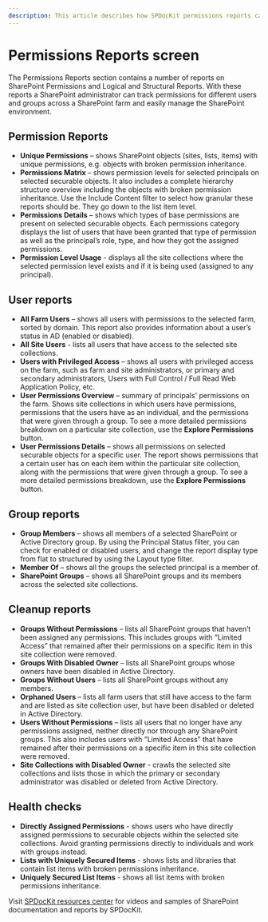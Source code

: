 ```yaml
---
description: This article describes how SPDocKit permissions reports can help administrators track permissions for different users and groups across a SharePoint farm and easily manage the SharePoint environment.
---
```


# Permissions Reports screen

The Permissions Reports section contains a number of reports on SharePoint Permissions and Logical and Structural Reports. With these reports a SharePoint administrator can track permissions for different users and groups across a SharePoint farm and easily manage the SharePoint environment.

## Permission Reports

* **Unique Permissions** – shows SharePoint objects (sites, lists, items) with unique permissions, e.g. objects with broken permission inheritance.  
* **Permissions Matrix** – shows permission levels for selected principals on selected securable objects. It also includes a complete hierarchy structure overview including the objects with broken permission inheritance. Use the Include Content filter to select how granular these reports should be. They go down to the list item level. 
* **Permissions Details** – shows which types of base permissions are present on selected securable objects. Each permissions category displays the list of users that have been granted that type of permission as well as the principal’s role, type, and how they got the assigned permissions.  
* **Permission Level Usage** - displays all the site collections where the selected permission level exists and if it is being used (assigned to any principal).

## User reports

* **All Farm Users** – shows all users with permissions to the selected farm, sorted by domain. This report also provides information about a user’s status in AD (enabled or disabled).  
* **All Site Users** - lists all users that have access to the selected site collections. 
* **Users with Privileged Access** – shows all users with privileged access on the farm, such as farm and site administrators, or primary and secondary administrators, Users with Full Control / Full Read Web Application Policy, etc. 
* **User Permissions Overview** – summary of principals' permissions on the farm. Shows site collections in which users have permissions, permissions that the users have as an individual, and the permissions that were given through a group. To see a more detailed permissions breakdown on a particular site collection, use the **Explore Permissions** button.  
* **User Permissions Details** – shows all permissions on selected securable objects for a specific user. The report shows permissions that a certain user has on each item within the particular site collection, along with the permissions that were given through a group. To see a more detailed permissions breakdown, use the **Explore Permissions** button.

## Group reports

* **Group Members** – shows all members of a selected SharePoint or Active Directory group. By using the Principal Status filter, you can check for enabled or disabled users, and change the report display type from flat to structured by using the Layout type filter.  
* **Member Of** – shows all the groups the selected principal is a member of.
* **SharePoint Groups** – shows all SharePoint groups and its members across the selected site collections.

## Cleanup reports

* **Groups Without Permissions** – lists all SharePoint groups that haven’t been assigned any permissions. This includes groups with ”Limited Access” that remained after their permissions on a specific item in this site collection were removed.
* **Groups With Disabled Owner** – lists all SharePoint groups whose owners have been disabled in Active Directory.  
* **Groups Without Users** – lists all SharePoint groups without any members.  
* **Orphaned Users** – lists all farm users that still have access to the farm and are listed as site collection user, but have been disabled or deleted in Active Directory.  
* **Users Without Permissions** – lists all users that no longer have any permissions assigned, neither directly nor through any SharePoint groups. This also includes users with ”Limited Access” that have remained after their permissions on a specific item in this site collection were removed.
* **Site Collections with Disabled Owner** - crawls the selected site collections and lists those in which the primary or secondary administrator was disabled or deleted from Active Directory.  

## Health checks

* **Directly Assigned Permissions** - shows users who have directly assigned permissions to securable objects within the selected site collections. Avoid granting permissions directly to individuals and work with groups instead.
* **Lists with Uniquely Secured Items** - shows lists and libraries that contain list items with broken permissions inheritance. 
* **Uniquely Secured List Items** - shows all list items with broken permissions inheritance.

Visit [SPDocKit resources center](https://www.syskit.com/products/spdockit/resources/) for videos and samples of SharePoint documentation and reports by SPDocKit.

